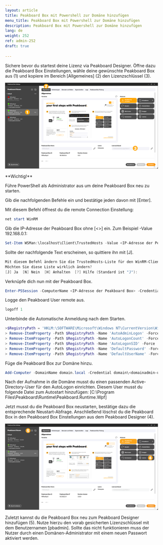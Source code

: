```yaml
---
layout: article
title: Peakboard Box mit Powershell zur Domäne hinzufügen
menu_title: Peakboard Box mit Powershell zur Domäne hinzufügen
description: Peakboard Box mit Powershell zur Domäne hinzufügen
lang: de
weight: 252
ref: admin-252
draft: true

---
```


Sichere bevor du startest deine Lizenz via Peakboard Designer. Öffne dazu die Peakboard Box Einstellungen, wähle deine gewünschte Peakboard Box aus (1) und kopiere im Bereich [Allgemeines] (2) den Lizenzschlüssel (3).

![Lizenz sichern](/assets/images/admin/domain/domain-powershell_01_de.png)

<div class="box-warning" markdown="1">
**Wichtig!**

Führe PowerShell als Administrator aus um deine Peakboard Box neu zu starten.
</div>

Gib die nachfolgenden Befehle ein und bestätige jeden davon mit [Enter].

Mit diesem Befehl öffnest du die remote Connection Einstellung:

```powershell
net start WinRM
```

Gib die IP-Adresse der Peakboard Box ohne [&lt;&gt;] ein. Zum Beispiel -Value 192.168.0.1:

```powershell
Set-Item WSMan:\localhost\Client\TrustedHosts -Value <IP-Adresse der Peakboard Box>
```

Sollte der nachfolgende Text erscheinen, so quittiere ihn mit [J].

```powershell
Mit diesem Befehl ändern Sie die TrustedHosts-Liste für den WinRM-Client. Die Computer in der TrustedHosts-Liste können möglicherweise nicht authentifiziert werden. Der Client sendet möglicherweise Anmeldeinformationen an diese Computer.
Möchten Sie diese Liste wirklich ändern?
[J] Ja  [N] Nein  [H] Anhalten  [?] Hilfe (Standard ist "J"): 
```

Verknüpfe dich nun mit der Peakboard Box.

```powershell
Enter-PSSession -ComputerName <IP-Adresse der Peakboard Box> -Credential pbadmin
```

Logge den Peakboard User remote aus.

```powershell
logoff 1
```

Unterbinde die Automatische Anmeldung nach dem Starten.

```powershell
>$RegistryPath = 'HKLM:\SOFTWARE\Microsoft\Windows NT\CurrentVersion\Winlogon'
> Remove-ItemProperty -Path $RegistryPath -Name 'AutoAdminLogon' -Force
> Remove-ItemProperty -Path $RegistryPath -Name 'AutoLogonCount' -Force
> Remove-ItemProperty -Path $RegistryPath -Name 'AutoLogonSID' -Force
> Remove-ItemProperty -Path $RegistryPath -Name 'DefaultPassword' -Force
> Remove-ItemProperty -Path $RegistryPath -Name 'DefaultUserName' -Force
```

Füge die Peakboard Box zur Domäne hinzu.

```powershell
Add-Computer -DomainName domain.local -Credential domain\<domainadmin-user>
```

Nach der Aufnahme in die Domäne musst du einen passenden Active-Directory-User für den AutoLogon einrichten.
Diesem User musst du folgende Datei zum Autostart hinzufügen: [C:\Program Files\Peakboard\Runtime\Peakboard.Runtime.Wpf]

Jetzt musst du die Peakboard Box neustarten, bestätige dazu die entsprechende Neustart-Abfrage. Anschließend löschst du die Peakboard Box in den Peakboard Box Einstellungen aus dem Peakboard Designer (4).

![Peakboard Box neu hinzufügen](/assets/images/admin/domain/domain-powershell_02_de.png)

Zuletzt kannst du die Peakboard Box neu zum Peakboard Designer hinzufügen (5). Nutze hierzu den vorab gesicherten Lizenzschlüssel mit dem Benutzernamen [pbadmin]. Sollte das nicht funktionieren muss der Nutzer durch einen Domänen-Administrator mit einem neuen Passwort aktiviert werden.
